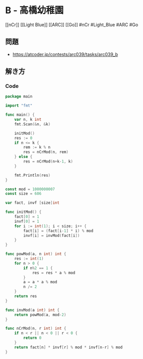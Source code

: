 # B - 高橋幼稚園
[[nCr]] [[Light Blue]] [[ARC]] [[Go]]
#nCr #Light_Blue #ARC #Go 

## 問題
- https://atcoder.jp/contests/arc039/tasks/arc039_b

## 解き方
### Code
```go
package main

import "fmt"

func main() {
	var n, k int
	fmt.Scan(&n, &k)

	initMod()
	res := 0
	if n <= k {
		rem := k % n
		res = nCrMod(n, rem)
	} else {
		res = nCrMod(n+k-1, k)
	}

	fmt.Println(res)
}

const mod = 1000000007
const size = 606

var fact, invf [size]int

func initMod() {
	fact[0] = 1
	invf[0] = 1
	for i := int(1); i < size; i++ {
		fact[i] = (fact[i-1] * i) % mod
		invf[i] = invMod(fact[i])
	}
}

func powMod(a, n int) int {
	res := int(1)
	for n > 0 {
		if n%2 == 1 {
			res = res * a % mod
		}
		a = a * a % mod
		n /= 2
	}
	return res
}

func invMod(a int) int {
	return powMod(a, mod-2)
}

func nCrMod(n, r int) int {
	if n < r || n < 0 || r < 0 {
		return 0
	}
	return fact[n] * invf[r] % mod * invf[n-r] % mod
}
```